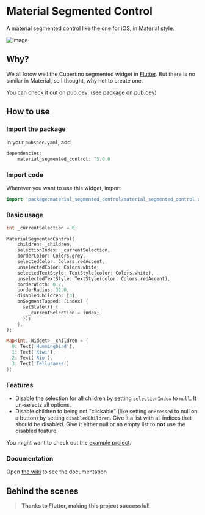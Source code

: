 # Material Segmented Control

A material segmented control like the one for iOS, in Material style.


![image](https://github.com/benjamin-kraatz/material_segmented_control/blob/v2-0-x/images/20190624_235551.jpg "Preview")



## Why?

We all know well the Cupertino segmented widget in [Flutter](https://flutter.dev).
But there is no similar in Material, so I thought, why not to create one.

You can check it out on pub.dev:
([see package on pub.dev](https://pub.dev/packages/material_segmented_control))


## How to use


### Import the package

In your `pubspec.yaml`, add

```dart
dependencies: 
    material_segmented_control: ^5.0.0
```


### Import code

Wherever you want to use this widget, import

```dart
import 'package:material_segmented_control/material_segmented_control.dart';
```


### Basic usage

```dart
int _currentSelection = 0;

MaterialSegmentedControl(
    children: _children,
    selectionIndex: _currentSelection,
    borderColor: Colors.grey,
    selectedColor: Colors.redAccent,
    unselectedColor: Colors.white,
    selectedTextStyle: TextStyle(color: Colors.white),
    unselectedTextStyle: TextStyle(color: Colors.redAccent),
    borderWidth: 0.7,
    borderRadius: 32.0,
    disabledChildren: [3],
    onSegmentTapped: (index) {
      setState(() {
        _currentSelection = index;
      });
    },
);

Map<int, Widget> _children = {
  0: Text('Hummingbird'),
  1: Text('Kiwi'),
  2: Text('Rio'),
  3: Text('Telluraves')
};
```

### Features

* Disable the selection for all children by setting `selectionIndex` to `null`. It un-selects all options.
* Disable children to being not "clickable" (like setting `onPressed` to null on a button) by setting `disabledChildren`. Give it a list with all indices that should be disabled. Give it either null or an empty list to **not** use the disabled feature.


You might want to check out the [example project](https://github.com/benjamin-kraatz/material_segmented_control/tree/master/example).

### Documentation

Open [the wiki](https://github.com/benjamin-kraatz/material_segmented_control/wiki) to see the documentation


## Behind the scenes

> **Thanks to Flutter, making this project successful!**
